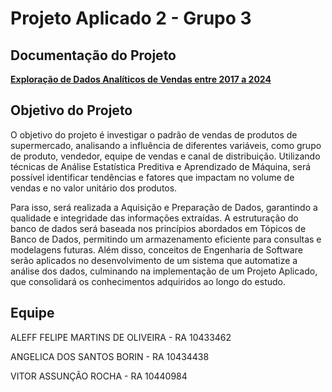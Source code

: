 # Projeto Aplicado 2 - Grupo 3

## Documentação do Projeto
[**Exploração de Dados Analíticos de Vendas entre 2017 a 2024**](https://docs.google.com/document/d/18QSVbOvZNzAcO0Sr9rng5B_99vNfAEt8I5k2YdmVfx0/edit?usp=sharing) 

## Objetivo do Projeto
O objetivo do projeto é investigar o padrão de vendas de produtos de supermercado, analisando a influência de diferentes variáveis, como grupo de produto, vendedor, equipe de vendas e canal de distribuição. Utilizando técnicas de Análise Estatística Preditiva e Aprendizado de Máquina, será possível identificar tendências e fatores que impactam no volume de vendas e no valor unitário dos produtos.

Para isso, será realizada a Aquisição e Preparação de Dados, garantindo a qualidade e integridade das informações extraídas. A estruturação do banco de dados será baseada nos princípios abordados em Tópicos de Banco de Dados, permitindo um armazenamento eficiente para consultas e modelagens futuras. Além disso, conceitos de Engenharia de Software serão aplicados no desenvolvimento de um sistema que automatize a análise dos dados, culminando na implementação de um Projeto Aplicado, que consolidará os conhecimentos adquiridos ao longo do estudo.

## Equipe

ALEFF FELIPE MARTINS DE OLIVEIRA - RA 10433462

ANGELICA DOS SANTOS BORIN - RA 10434438

VITOR ASSUNÇÃO ROCHA - RA 10440984
